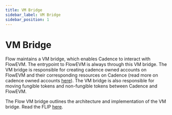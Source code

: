 ```yaml
---
title: VM Bridge
sidebar_label: VM Bridge
sidebar_position: 1
---
```


# VM Bridge

Flow maintains a VM bridge, which enables Cadence to interact with FlowEVM. The entrypoint to FlowEVM is always through this VM bridge. The VM bridge is responsible for creating cadence owned accounts on FlowEVM and their corresponding resources on Cadence (read more on cadence owned accounts [here](./accounts.md)). The VM bridge is also responsible for moving fungible tokens and non-fungible tokens between Cadence and FlowEVM. 

The Flow VM bridge outlines the architecture and implementation of the VM bridge. Read the FLIP [here](https://github.com/onflow/flips/pull/233).

